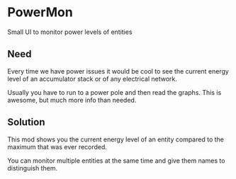 # PowerMon
Small UI to monitor power levels of entities

## Need
Every time we have power issues it would be cool to see the current energy level of an accumulator stack or of any electrical network.

Usually you have to run to a power pole and then read the graphs.
This is awesome, but much more info than needed.

## Solution
This mod shows you the current energy level of an entity compared to the maximum that was ever recorded.

You can monitor multiple entities at the same time and give them names to distinguish them.

